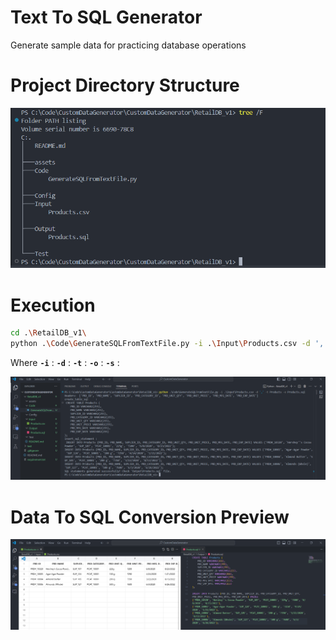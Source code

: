 # Text To SQL Generator
Generate sample data for practicing database operations



# Project Directory Structure

![screenshot](.\Assets\DirectoryStructure.PNG)



# Execution 


```bash
cd .\RetailDB_v1\
python .\Code\GenerateSQLFromTextFile.py -i .\Input\Products.csv -d ',' -t Products -o Products.sql -s Yes

```
Where 
**` -i `**  :
**` -d `**  :
**` -t `**  :
**` -o `**  :
**` -s `**  :


![screenshot](.\Assets\ExeccuteTheCode.PNG)


# Data To SQL Conversion Preview
![screenshot](.\Assets\Conversion.PNG)

